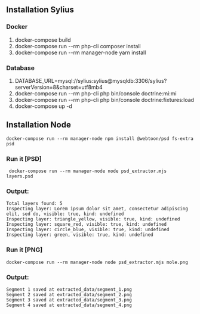 ## Installation Sylius
### Docker
1. docker-compose build
2. docker-compose run --rm php-cli composer install
3. docker-compose run --rm manager-node yarn install

### Database
1. DATABASE_URL=mysql://sylius:sylius@mysqldb:3306/sylius?serverVersion=8&charset=utf8mb4
2. docker-compose run --rm php-cli php bin/console doctrine:mi:mi  
3. docker-compose run --rm php-cli php bin/console doctrine:fixtures:load 
4. docker-compose up -d

## Installation Node
`docker-compose run --rm manager-node npm install @webtoon/psd fs-extra psd`
### Run it [PSD]
` docker-compose run --rm manager-node node psd_extractor.mjs layers.psd`
### Output:
``` 
Total layers found: 5
Inspecting layer: Lorem ipsum dolor sit amet, consectetur adipiscing elit, sed do, visible: true, kind: undefined
Inspecting layer: triangle_yellow, visible: true, kind: undefined
Inspecting layer: square_red, visible: true, kind: undefined
Inspecting layer: circle_blue, visible: true, kind: undefined
Inspecting layer: green, visible: true, kind: undefined
```

### Run it [PNG]
`docker-compose run --rm manager-node node psd_extractor.mjs mole.png `

### Output:
```
Segment 1 saved at extracted_data/segment_1.png
Segment 2 saved at extracted_data/segment_2.png
Segment 3 saved at extracted_data/segment_3.png
Segment 4 saved at extracted_data/segment_4.png

```

